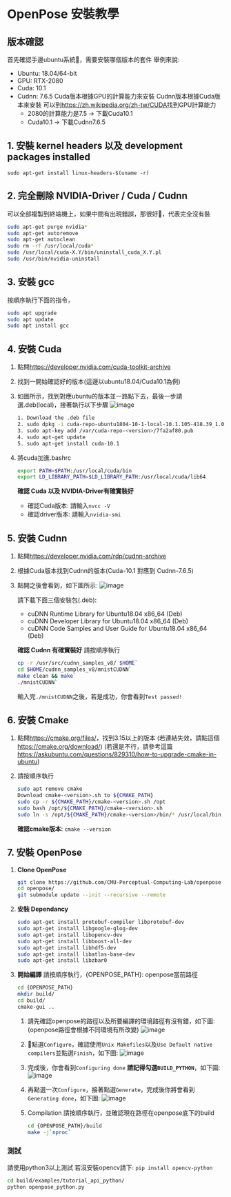 # OpenPose 安裝教學

## 版本確認

首先確認手邊ubuntu系統，需要安裝哪個版本的套件
舉例來說:

- Ubuntu: 18.04/64-bit
- GPU: RTX-2080
- Cuda: 10.1
- Cudnn: 7.6.5
   Cuda版本根據GPU的計算能力來安裝
   Cudnn版本根據Cuda版本來安裝
   可以到<https://zh.wikipedia.org/zh-tw/CUDA>找到GPU計算能力
  - 2080的計算能力是7.5 -> 下載Cuda10.1
  - Cuda10.1 -> 下載Cudnn7.6.5

## 1. 安裝 kernel headers 以及 development packages installed

`sudo apt-get install linux-headers-$(uname -r)`

## 2. 完全刪除 NVIDIA-Driver / Cuda / Cudnn

可以全部複製到終端機上，如果中間有出現錯誤，那很好，代表完全沒有裝

```bash
sudo apt-get purge nvidia*
sudo apt-get autoremove
sudo apt-get autoclean
sudo rm -rf /usr/local/cuda*
sudo /usr/local/cuda-X.Y/bin/uninstall_cuda_X.Y.pl
sudo /usr/bin/nvidia-uninstall
```

## 3. 安裝 gcc

按順序執行下面的指令，

```bash
sudo apt upgrade
sudo apt update
sudo apt install gcc
```

## 4. 安裝 Cuda

1. 點開<https://developer.nvidia.com/cuda-toolkit-archive>
2. 找到一開始確認好的版本(這邊以ubuntu18.04/Cuda10.1為例)
3. 如圖所示，找到對應ubuntu的版本並一路點下去，最後一步請選.deb(local)，接著執行以下步驟
   ![image](cuda-10-1.png)

   ```bash
   1. Download the .deb file
   2. sudo dpkg -i cuda-repo-ubuntu1804-10-1-local-10.1.105-418.39_1.0-1_amd64.deb
   3. sudo apt-key add /var/cuda-repo-<version>/7fa2af80.pub
   4. sudo apt-get update
   5. sudo apt-get install cuda-10.1
   ```

4. 將cuda加進.bashrc

   ```bash
   export PATH=$PATH:/usr/local/cuda/bin
   export LD_LIBRARY_PATH=$LD_LIBRARY_PATH:/usr/local/cuda/lib64
   ```

   **確認 Cuda 以及 NVIDIA-Driver有確實裝好**

   - 確認Cuda版本: 請輸入`nvcc -V`
   - 確認driver版本: 請輸入`nvidia-smi`

## 5. 安裝 Cudnn

1. 點開<https://developer.nvidia.com/rdp/cudnn-archive>
2. 根據Cuda版本找到Cudnn的版本(Cuda-10.1 對應到 Cudnn-7.6.5)
3. 點開之後會看到，如下圖所示:
   ![image](cudnn-7.6.5.png)

   請下載下面三個安裝包(.deb):
   - cuDNN Runtime Library for Ubuntu18.04 x86_64 (Deb)
   - cuDNN Developer Library for Ubuntu18.04 x86_64 (Deb)
   - cuDNN Code Samples and User Guide for Ubuntu18.04 x86_64 (Deb)

   **確認 Cudnn 有確實裝好**
   請按順序執行

      ```bash
      cp -r /usr/src/cudnn_samples_v8/ $HOME`
      cd $HOME/cudnn_samples_v8/mnistCUDNN`
      make clean && make`
      ./mnistCUDNN`
      ```

   輸入完`./mnistCUDNN`之後，若是成功，你會看到`Test passed!`

## 6. 安裝 Cmake

1. 點開<https://cmake.org/files/>，找到3.15以上的版本
   (若連結失效，請點這個<https://cmake.org/download/>)
   (若還是不行，請參考這篇<https://askubuntu.com/questions/829310/how-to-upgrade-cmake-in-ubuntu>)
2. 請按順序執行

   ```bash
   sudo apt remove cmake
   Download cmake-<version>.sh to ${CMAKE_PATH}
   sudo cp -r ${CMAKE_PATH}/cmake-<version>.sh /opt
   sudo bash /opt/${CMAKE_PATH}/cmake-<version>.sh
   sudo ln -s /opt/${CMAKE_PATH}/cmake-<version>/bin/* /usr/local/bin
   ```

   **確認cmake版本**: `cmake --version`

## 7. 安裝 OpenPose

   1. **Clone OpenPose**

      ```bash
      git clone https://github.com/CMU-Perceptual-Computing-Lab/openpose
      cd openpose/
      git submodule update --init --recursive --remote
      ```

   2. **安裝 Dependancy**

      ```bash
      sudo apt-get install protobuf-compiler libprotobuf-dev
      sudo apt-get install libgoogle-glog-dev
      sudo apt-get install libopencv-dev
      sudo apt-get install libboost-all-dev
      sudo apt-get install libhdf5-dev
      sudo apt-get install libatlas-base-dev
      sudo apt-get install libzbar0
      ```

   3. **開始編譯**
      請按順序執行，{OPENPOSE_PATH}: openpose當前路徑

      ```bash
      cd {OPENPOSE_PATH}
      mkdir build/
      cd build/
      cmake-gui ..
      ```

      1. 請先確認openpose的路徑以及所要編譯的環境路徑有沒有錯，如下圖:
         (openpose路徑會根據不同環境有所改變)
         ![image](1.png)
      2. 點選`Configure`，確認使用`Unix Makefiles`以及`Use Default native compilers`並點選`Finish`，如下圖:
         ![image](2.png)
      3. 完成後，你會看到`Configuring done`
         **請記得勾選`BUILD_PYTHON`**，如下圖:
         ![image](3.png)
      4. 再點選一次`Configure`，接著點選`Generate`，完成後你將會看到`Generating done`，如下圖:
         ![image](4.png)

      5. Compilation
         請按順序執行，並確認現在路徑在openpose底下的build

         ```bash
         cd {OPENPOSE_PATH}/build
         make -j`nproc`
         ```

### 測試

請使用python3以上測試
若沒安裝opencv請下: `pip install opencv-python`

```bash
cd build/examples/tutorial_api_python/
python openpose_python.py
```

